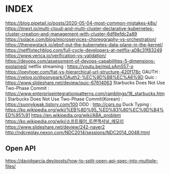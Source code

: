 # INDEX

https://blog.pipetail.io/posts/2020-05-04-most-common-mistakes-k8s/
https://itnext.io/multi-cloud-and-multi-cluster-declarative-kubernetes-cluster-creation-and-management-with-cluster-6df8efdc2a89
https://solace.com/blog/microservices-choreography-vs-orchestration/
https://thenewstack.io/ebpf-put-the-kubernetes-data-plane-in-the-kernel/
https://netflixtechblog.com/full-cycle-developers-at-netflix-a08c31f83249
https://www.verica.io/verification-vs-validation/
https://devops.com/assessment-of-devops-capabilities-5-dimensions-explained/
netflix streaming : https://youtu.be/mpLsAm557-o
https://joeyhoer.com/flat-vs-hierarchical-url-structure-420f178c
OAUTH : https://velog.io/@sonypark/OAuth2-%EC%9D%B8%EC%A6%9D
Quic : https://www.slideshare.net/deview/quic-67614063
Starbucks Does Not Use Two-Phase Commit : https://www.enterpriseintegrationpatterns.com/ramblings/18_starbucks.html
Starbucks Does Not Use Two-Phase Commit(Korean) : https://sunnykwak.tistory.com/100
DDD : http://cqrs.nu
Duck Typing : https://ko.wikipedia.org/wiki/%EB%8D%95_%ED%83%80%EC%9D%B4%ED%95%91
https://en.wikipedia.org/wiki/ABA_problem
https://ko.wikipedia.org/wiki/소프트웨어_트랜잭셔널_메모리
https://www.slideshare.net/deview/242-naver2
http://ndcreplay.nexon.com/NDC2014/sessions/NDC2014_0048.html

## Open API
https://davidgarcia.dev/posts/how-to-split-open-api-spec-into-multiple-files/
